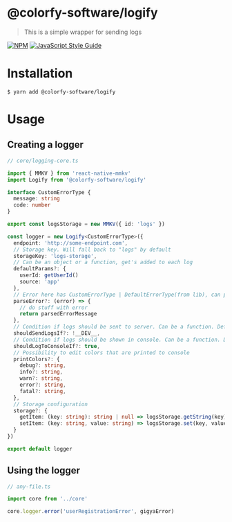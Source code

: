# @colorfy-software/logify

> This is a simple wrapper for sending logs

[![NPM](https://img.shields.io/npm/v/@colorfy-software/logify.svg)](https://www.npmjs.com/package/@colorfy-software/logify) [![JavaScript Style Guide](https://img.shields.io/badge/code_style-standard-brightgreen.svg)](https://standardjs.com)

# Installation

    $ yarn add @colorfy-software/logify

# Usage

## Creating a logger

```typescript
// core/logging-core.ts

import { MMKV } from 'react-native-mmkv'
import Logify from '@colorfy-software/logify'

interface CustomErrorType {
  message: string
  code: number
}

export const logsStorage = new MMKV({ id: 'logs' })

const logger = new Logify<CustomErrorType>({
  endpoint: 'http://some-endpoint.com',
  // Storage key. Will fall back to "logs" by default
  storageKey: 'logs-storage',
  // Can be an object or a function, get's added to each log
  defaultParams?: {
    userId: getUserId()
    source: 'app'
  },
  // Error here has CustomErrorType | DefaultErrorType(from lib), can parse error to be something useful
  parseError?: (error) => {
    // do stuff with error
    return parsedErrorMessage
  },
  // Condition if logs should be sent to server. Can be a function. Defaults to true
  shouldSendLogsIf?: !__DEV__,
  // Condition if logs should be shown in console. Can be a function. Defaults to true
  shouldLogToConsoleIf?: true,
  // Possibility to edit colors that are printed to console
  printColors?: {
    debug?: string,
    info?: string,
    warn?: string,
    error?: string,
    fatal?: string,
  },
  // Storage configuration
  storage?: {
    getItem: (key: string): string | null => logsStorage.getString(key) ?? null,
    setItem: (key: string, value: string) => logsStorage.set(key, value),
  }
})

export default logger
```

## Using the logger

```typescript
// any-file.ts

import core from '../core'

core.logger.error('userRegistrationError', gigyaError)
```
